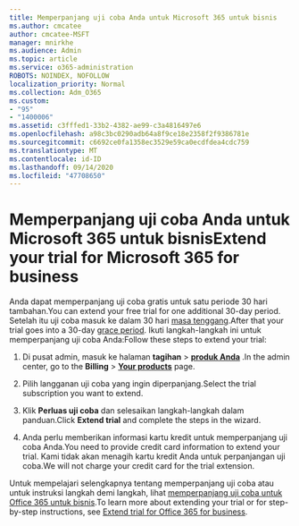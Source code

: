 ```yaml
---
title: Memperpanjang uji coba Anda untuk Microsoft 365 untuk bisnis
ms.author: cmcatee
author: cmcatee-MSFT
manager: mnirkhe
ms.audience: Admin
ms.topic: article
ms.service: o365-administration
ROBOTS: NOINDEX, NOFOLLOW
localization_priority: Normal
ms.collection: Adm_O365
ms.custom:
- "95"
- "1400006"
ms.assetid: c3fffed1-33b2-4382-ae99-c3a4816497e6
ms.openlocfilehash: a98c3bc0290adb64a8f9ce18e2358f2f9386781e
ms.sourcegitcommit: c6692ce0fa1358ec3529e59ca0ecdfdea4cdc759
ms.translationtype: MT
ms.contentlocale: id-ID
ms.lasthandoff: 09/14/2020
ms.locfileid: "47708650"
---
```

# <a name="extend-your-trial-for-microsoft-365-for-business"></a><span data-ttu-id="332ca-102">Memperpanjang uji coba Anda untuk Microsoft 365 untuk bisnis</span><span class="sxs-lookup"><span data-stu-id="332ca-102">Extend your trial for Microsoft 365 for business</span></span>

<span data-ttu-id="332ca-103">Anda dapat memperpanjang uji coba gratis untuk satu periode 30 hari tambahan.</span><span class="sxs-lookup"><span data-stu-id="332ca-103">You can extend your free trial for one additional 30-day period.</span></span> <span data-ttu-id="332ca-104">Setelah itu uji coba masuk ke dalam 30 hari [masa tenggang](https://docs.microsoft.com/alchemyinsights/grace-period-for-microsoft-365-free-trial).</span><span class="sxs-lookup"><span data-stu-id="332ca-104">After that your trial goes into a 30-day [grace period](https://docs.microsoft.com/alchemyinsights/grace-period-for-microsoft-365-free-trial).</span></span> <span data-ttu-id="332ca-105">Ikuti langkah-langkah ini untuk memperpanjang uji coba Anda:</span><span class="sxs-lookup"><span data-stu-id="332ca-105">Follow these steps to extend your trial:</span></span>
  
1. <span data-ttu-id="332ca-106">Di pusat admin, masuk ke halaman **tagihan** \> **[produk Anda](https://go.microsoft.com/fwlink/p/?linkid=842054)** .</span><span class="sxs-lookup"><span data-stu-id="332ca-106">In the admin center, go to the **Billing** \> **[Your products](https://go.microsoft.com/fwlink/p/?linkid=842054)** page.</span></span>

2. <span data-ttu-id="332ca-107">Pilih langganan uji coba yang ingin diperpanjang.</span><span class="sxs-lookup"><span data-stu-id="332ca-107">Select the trial subscription you want to extend.</span></span>

3. <span data-ttu-id="332ca-108">Klik **Perluas uji coba** dan selesaikan langkah-langkah dalam panduan.</span><span class="sxs-lookup"><span data-stu-id="332ca-108">Click **Extend trial** and complete the steps in the wizard.</span></span>

4. <span data-ttu-id="332ca-109">Anda perlu memberikan informasi kartu kredit untuk memperpanjang uji coba Anda.</span><span class="sxs-lookup"><span data-stu-id="332ca-109">You need to provide credit card information to extend your trial.</span></span> <span data-ttu-id="332ca-110">Kami tidak akan menagih kartu kredit Anda untuk perpanjangan uji coba.</span><span class="sxs-lookup"><span data-stu-id="332ca-110">We will not charge your credit card for the trial extension.</span></span>

<span data-ttu-id="332ca-111">Untuk mempelajari selengkapnya tentang memperpanjang uji coba atau untuk instruksi langkah demi langkah, lihat [memperpanjang uji coba untuk Office 365 untuk bisnis](https://docs.microsoft.com/microsoft-365/commerce/extend-your-trial).</span><span class="sxs-lookup"><span data-stu-id="332ca-111">To learn more about extending your trial or for step-by-step instructions, see [Extend trial for Office 365 for business](https://docs.microsoft.com/microsoft-365/commerce/extend-your-trial).</span></span>
